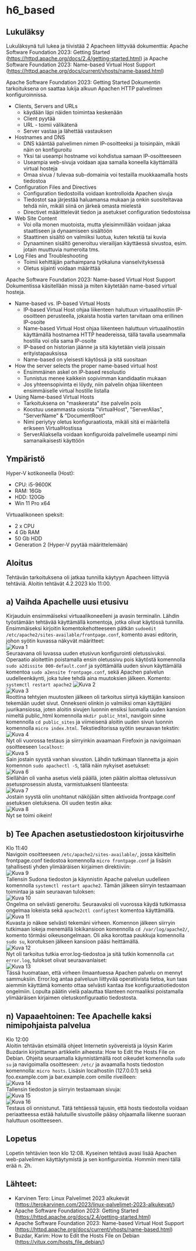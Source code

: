 # h6_based


## Lukuläksy
Lukuläksynä tuli lukea ja tiivistää 2 Apacheen liittyvää dokumenttia: Apache Software Foundation 2023: Getting Started (https://httpd.apache.org/docs/2.4/getting-started.html) ja Apache Software Foundation 2023: Name-based Virtual Host Support (https://httpd.apache.org/docs/current/vhosts/name-based.html)

Apache Software Foundation 2023: Getting Started
Dokumentin tarkoituksena on saattaa lukija alkuun Apachen HTTP palvelimen konfiguroinnissa.
- Clients, Servers and URLs
	- käydään läpi näiden toimintaa keskenään
	- Client pyytää
	- URL - toimii välikätenä
	- Server vastaa ja lähettää vastauksen
- Hostnames and DNS
	- DNS kääntää palvelimen nimen IP-osoitteeksi ja toisinpäin, mikäli näin on konfiguroitu
	- Yksi tai useampi hostname voi kohdistua samaan IP-osoitteeseen
	- Useampia web-sivuja voidaan ajaa samalla koneella käyttämällä virtual hosteja
	- Omaa sivua / tulevaa sub-domainia voi testailla muokkaamalla hosts tiedostoa
- Configuration Files and Directives
	- Configuration tiedostoilla voidaan kontrolloida Apachen sivuja 
	- Tiedostot saa järjestää haluamansa mukaan ja onkin suositeltavaa tehdä niin, mikäli siinä on järkeä omasta mielestä
	- Directivet määrittelevät tiedon ja asetukset configuration tiedostoissa
- Web Site Content
	- Voi olla monen muotoista, mutta yleisimmillään voidaan jakaa staattiseen ja dynaamiseen sisältöön
	- Staattinen sisältö on valmiiksi luotua, kuten tekstiä tai kuvia
	- Dynaaminen sisältö generoituu vierailijan käyttäessä sivustoa, esim. jotain muuttuvia numeroita tms.
- Log Files and Troubleshooting
	- Toimii kehittäjän parhaimpana työkaluna vianselvityksessä
	- Oletus sijainti voidaan määrittää

Apache Software Foundation 2023: Name-based Virtual Host Support
Dokumentissa käsitellään missä ja miten käytetään name-based virtual hosteja.
- Name-based vs. IP-based Virtual Hosts
	- IP-based Virtual Host ohjaa liikenteen haluttuun virtuaalihostiin IP-osoitteen perusteella, jokaista hostia varten tarvitaan oma erillinen IP-osoite
	- Name-based Virtual Host ohjaa liikenteen haluttuun virtuaalihostiin käyttämällä hostnamea HTTP headereissa, tällä tavalla useammalla hostilla voi olla sama IP-osoite
	- IP-based on historian jäänne ja sitä käytetään vielä joissain erityistapauksissa
	- Name-based on yleisesti käytössä ja sitä suositaan
- How the server selects the proper name-based virtual host
	- Ensimmäinen askel on IP-based resoluutio
	- Tunnistus menee kaikkein sopivimman kandidaatin mukaan
	- Jos yhteensopivinta ei löydy, niin palvelin ohjaa liikenteen ensimmäiselle virtual hostille listalla
- Using Name-based Virtual Hosts
	- Tarkoituksena on "maskeerata" itse palvelin pois
	- Koostuu useammasta osiosta "VirtualHost", "ServerAlias", "ServerName" & "DocumentRoot"
	- Nimi periytyy oletus konfiguraatiosta, mikäli sitä ei määritellä erikseen VirtualHostissa
	- ServerAliaksella voidaan konfiguroida palvelimelle useampi nimi samanaikaisesti käyttöön
	

## Ympäristö

Hyper-V kotikoneella (Host):

- CPU: i5-9600K
- RAM: 16Gb
- HDD: 120Gb
- Win 11 Pro x64

Virtuaalikoneen speksit:

- 2 x CPU
- 4 Gb RAM
- 50 Gb HDD
- Generation 2 (Hyper-V pyytää määrittelemään)

## Aloitus 
Tehtävän tarkoituksena oli jatkaa tunnilla käytyyn Apacheen liittyviä tehtäviä.
Aloitin tehtävät 4.2.2023 klo 11:00.


## a) Vaihda Apachelle uusi etusivu
Kirjauduin ensimmäiseksi virtuaalikoneelleni ja avasin terminalin. Lähdin työstämään tehtävää käyttämällä komentoja, jotka olivat käytössä tunnilla.
Ensimmäiseksi kirjoitin komentokehotteeseen pätkän ```sudoedit /etc/apache2/sites-available/frontpage.conf```, komento avasi editorin, johon syötin kuvassa näkyvät määritteet:</br>
![Kuva 1](https://user-images.githubusercontent.com/122887740/216758755-d0717008-b563-4260-a13c-1cfdc2300415.png)</br>
Seuraavana oli luvassa uuden etusivun konfigurointi oletussivuksi. Operaatio aloitettiin poistamalla ensin oletussivu pois käytöstä komennolla 
```sudo a2dissite 000-default.conf``` ja syöttämällä uuden sivun käyttämällä komentoa ```sudo a2ensite frontpage.conf```, sekä Apachen palvelun uudelleenkäynti, joka tulee tehdä aina muutoksien jälkeen. Komento: ```systemctl restart apache2```
![Kuva 2](https://user-images.githubusercontent.com/122887740/216759054-e1330500-ff80-4403-8813-6875a27cc35e.png)</br>
![Kuva 3](https://user-images.githubusercontent.com/122887740/216759057-3b32836f-f2fa-48ca-9995-8f8b2a1574d2.png)</br>
Roottina tehtyjen muutosten jälkeen oli tarkoitus siirtyä käyttäjän kansioon tekemään uudet sivut. Onnekseni olinkin jo valmiiksi oman käyttäjäni juurikansiossa, joten aloitin sivujen luonnin ensiksi luomalla uuden kansion nimeltä public_html komennolla ```mkdir public_html```, navigoin sinne komennolla ```cd public_sites``` ja viimeisenä aloitin uuden sivun luonnin komennolla ```micro index.html```. Tekstieditorissa syötin seuraavan tekstin: </br>
![Kuva 4](https://user-images.githubusercontent.com/122887740/216759196-d20c6c8d-6cdc-439d-b652-1fac20fa17ba.png)</br>
Nyt oli vuorossa testaus ja siirryinkin avaamaan Firefoxin ja navigoimaan osoitteeseen ```localhost```: </br>
![Kuva 5](https://user-images.githubusercontent.com/122887740/216760036-ca4afb12-c516-4af0-8a04-2928c186487b.png)</br>
Sain jostain syystä vanhan sivuston. Lähdin tutkimaan tilannetta ja ajoin komennon ```sudo apachectl -S```, tällä näin nykyiset asetukset: </br>
![Kuva 6](https://user-images.githubusercontent.com/122887740/216760135-c68145ff-2699-4a84-917f-7783c52dda49.png)</br>
Siellähän oli vanha asetus vielä päällä, joten päätin aloittaa oletussivun asetusprosessin alusta, varmistuakseni tilanteesta:</br>
![Kuva 7](https://user-images.githubusercontent.com/122887740/216760235-92459afe-8cff-474a-8832-a42d0492ae90.png)</br>
Jostain syystä olin unohtanut näköjään sitten aktivoida frontpage.conf asetuksen oletuksena. Oli uuden testin aika: </br>
![Kuva 8](https://user-images.githubusercontent.com/122887740/216760289-34917a7a-4db2-4bb4-a7c2-3434ed7cfbf6.png)</br>
Nyt se toimi oikein!


## b) Tee Apachen asetustiedostoon kirjoitusvirhe
Klo 11:40</br>
Navigoin osoitteeseen ```/etc/apache2/sites-available/```, jossa käsittelin frontpage.conf tiedostoa komennolla ```micro frontpage.conf``` ja lisäsin tahallisesti yhden ylimääräisen kirjaimen <Directory> direktiiviin: </br>
![Kuva 9](https://user-images.githubusercontent.com/122887740/216760477-cd7fe87e-7eaa-49b6-9a33-59a17ffc5037.png)</br>
Tallensin Sudona tiedoston ja käynnistin Apache palvelun uudelleen komennolla ```systemctl restart apache2```. Tämän jälkeen siirryin testaamaan toimintaa ja sain seuraavan tuloksen: </br>
![Kuva 10](https://user-images.githubusercontent.com/122887740/216760534-05a39c73-6a04-41ae-b7a2-c1c9b0e086b8.png) </br>
Ongelma on selvästi generoitu. Seuraavaksi oli vuorossa käydä tutkimassa ongelmaa lokeista sekä ```apache2ctl configtest``` komentoa käyttämällä. </br>
![Kuva 11](https://user-images.githubusercontent.com/122887740/216760620-1586ab69-5d4b-4408-a1f0-8fde59e1af6d.png) </br>
Kuvasta jo näkee selvästi tekemäni virheen. Komennon jälkeen siirryin tutkimaan lokeja menemällä lokikansioon komennolla ```cd /var/log/apache2/```, komento törmäsi oikeusongelmaan. Oli aika korottaa paukkuja komennolla ```sudo su```, korotuksen jälkeen kansioon pääsi heittämällä. </br>
![Kuva 12](https://user-images.githubusercontent.com/122887740/216760752-e131eb82-fab0-4f6d-a2a0-cfdb09b84497.png) </br>
Nyt oli tarkoitus tutkia error.log-tiedostoa ja sitä tutkin komennolla ```cat error.log```, tulokset olivat seuraavanlaiset: </br>
![Kuva 13](https://user-images.githubusercontent.com/122887740/216760846-1c621ed3-17ac-435e-b7dd-f111629c101e.png) </br>
Tässä huomataan, että virheen ilmaantuessa Apachen palvelu on mennyt sammuksiin. Error.log antaa palveluun liittyvää operatiivista tietoa, kun taas aiemmin käyttämä komento ottaa selvästi kantaa itse konfiguraatiotiedoston ongelmiin. Lopulta päätin vielä palauttaa tilanteen normaaliksi poistamalla ylimääräisen kirjaimen oletuskonfiguraatio tiedostosta.

## n) Vapaaehtoinen: Tee Apachelle kaksi nimipohjaista palvelua
Klo 12:00 </br>
Aloitin tehtävän etsimällä ohjeet Internetin syövereistä ja löysin Karim Buzdarin kirjoittaman artikkelin aiheesta: How to Edit the Hosts File on Debian. Ohjeita seuraamalla käynnistämällä root oikeudet komennolla ```sudo su``` ja navigoimalla osoitteseen: ```/etc/``` ja avaamalla hosts tiedoston komennolla: ```micro hosts```. Lisäsin localhostiin (127.0.0.1) sekä foo.example.com ja bar.example.com omille riveilleen: </br>
![Kuva 14](https://user-images.githubusercontent.com/122887740/216761241-60a840e6-ceb2-4195-b70e-0df20a396ab9.png)</br>
Tallensin tiedoston ja siirryin testaamaan sivuja: </br>
![Kuva 15](https://user-images.githubusercontent.com/122887740/216761249-42011b9b-f1a6-4e57-bb33-235f07d40171.png) </br>
![Kuva 16](https://user-images.githubusercontent.com/122887740/216761253-acc347d3-7a5c-4e27-b559-8ee3f5a7af42.png) </br>
Testaus oli onnistunut. Tätä tehtäessä tajusin, että hosts tiedostolla voidaan periaatteessa estää halutuille sivustoille pääsy ohjaamalla liikenne suoraan haluttuun osoitteeseen.


## Lopetus
Lopetin tehtävien teon klo 12:08. Kyseinen tehtävä avasi lisää Apachen web-palvelimen käyttäytymistä ja sen konfigurointia. Hommiin meni tällä erää n. 2h.

## Lähteet:
- Karvinen Tero: Linux Palvelimet 2023 alkukevät (https://terokarvinen.com/2023/linux-palvelimet-2023-alkukevat/)
- Apache Software Foundation 2023: Getting Started (https://httpd.apache.org/docs/2.4/getting-started.html)
- Apache Software Foundation 2023: Name-based Virtual Host Support (https://httpd.apache.org/docs/current/vhosts/name-based.html)
- Buzdar, Karim: How to Edit the Hosts File on Debian (https://vitux.com/hosts_file_debian/)
